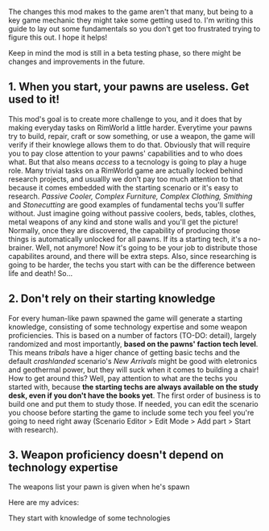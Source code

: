 The changes this mod makes to the game aren't that many, but being to a key game mechanic they might take some getting used to. I'm writing this guide to lay out some fundamentals so you don't get too frustrated trying to figure this out. I hope it helps!

Keep in mind the mod is still in a beta testing phase, so there might be changes and improvements in the future.

## 1. When you start, your pawns are useless. Get used to it!
This mod's goal is to create more challenge to you, and it does that by making everyday tasks on RimWorld a little harder. Everytime your pawns try to build, repair, craft or sow something, or use a weapon, the game will verify if their knowlege allows them to do that. Obviously that will require you to pay close attention to your pawns' capabilities and to who does what. But that also means _access_ to a tecnology is going to play a huge role. Many trivial tasks on a RimWorld game are actually locked behind research projects, and usuallly we don't pay too much attention to that because it comes embedded with the starting scenario or it's easy to research. _Passive Cooler, Complex Furniture, Complex Clothing, Smithing_ and _Stonecutting_ are good examples of fundamental techs you'll suffer without. Just imagine going without passive coolers, beds, tables, clothes, metal weapons of any kind and stone walls and you'll get the picture! Normally, once they are discovered, the capability of producing those things is automatically unlocked for all pawns. If its a starting tech, it's a no-brainer. Well, not anymore! Now it's going to be your job to distribute those capabilites around, and there will be extra steps. Also, since researching is going to be harder, the techs you start with can be the difference between life and death! So...

## 2. Don't rely on their starting knowledge
For every human-like pawn spawned the game will generate a starting knowledge, consisting of some technology expertise and some weapon proficiencies. This is based on a number of factors (TO-DO: detail), largely randomized and most importantly, **based on the pawns' faction tech level**. This means _tribals_ have a higer chance of getting basic techs and the default _crashlanded_ scenario's _New Arrivals_ might be good with eletronics and geothermal power, but they will suck when it comes to building a chair! How to get around this? Well, pay attention to what are the techs you started with, because **the starting techs are always available on the study desk, even if you don't have the books yet**. The first order of business is to build one and put them to study those. If needed, you can edit the scenario you choose before starting the game to include some tech you feel you're going to need right away (Scenario Editor > Edit Mode > Add part > Start with research).

## 3. Weapon proficiency doesn't depend on technology expertise
The weapons list your pawn is given when he's spawn 


Here are my advices:


They start with knowledge of some technologies